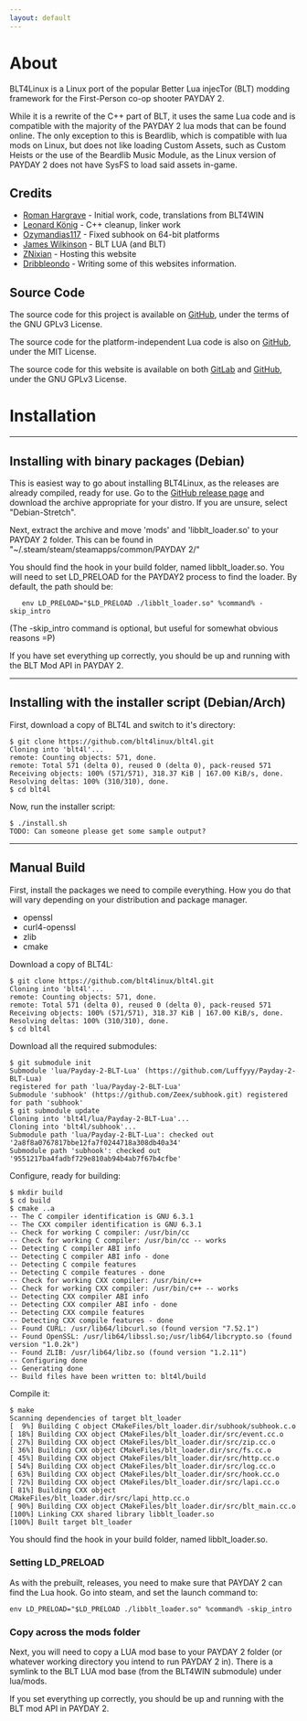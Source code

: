 ```yaml
---
layout: default
---
```


# About
BLT4Linux is a Linux port of the popular Better Lua injecTor (BLT)
modding framework for the First-Person co-op shooter PAYDAY 2.

While it is a rewrite of the C++ part of BLT, it uses the same Lua
code and is compatible with the majority of the PAYDAY 2 lua mods that can be found online.
The only exception to this is Beardlib, which is compatible with lua mods on Linux, but does not
like loading Custom Assets, such as Custom Heists or the use of the Beardlib Music Module, as
the Linux version of PAYDAY 2 does not have SysFS to load said assets in-game.

## Credits
 - [Roman Hargrave](https://github.com/RomanHargrave) - Initial work, code, translations from BLT4WIN
 - [Leonard König](https://github.com/LeonardKoenig) - C++ cleanup, linker work
 - [Ozymandias117](https://github.com/Ozymandias117) - Fixed subhook on 64-bit platforms
 - [James Wilkinson](https://github.com/JamesWilko) - BLT LUA (and BLT)
 - [ZNixian](https://znix.xyz) - Hosting this website
 - [Dribbleondo](http://twitter.com/dribbleondo) - Writing some of this websites information.

## Source Code
The source code for this project is available on [GitHub](https://github.com/blt4linux/blt4l),
under the terms of the GNU GPLv3 License.

The source code for the platform-independent Lua code is
also on [GitHub](https://github.com/JamesWilko/Payday-2-BLT-Lua), under the MIT License.

The source code for this website is available on both [GitLab](https://gitlab.com/znixian/blt4linux.info)
and [GitHub](https://github.com/blt4linux/blt4linux.info), under the GNU GPLv3 License.

# Installation

---

## Installing with binary packages (Debian)
This is easiest way to go about installing BLT4Linux, as the releases are already compiled,
ready for use. Go to the [GitHub release page](https://github.com/blt4linux/blt4l/releases/latest)
and download the archive appropriate for your distro. If you are unsure, select "Debian-Stretch".

Next, extract the archive and move 'mods' and 'libblt_loader.so' to your PAYDAY 2 folder.
This can be found in "~/.steam/steam/steamapps/common/PAYDAY 2/"

You should find the hook in your build folder, named libblt_loader.so.
You will need to set LD_PRELOAD for the PAYDAY2 process to find the loader. By default,
the path should be:

       env LD_PRELOAD="$LD_PRELOAD ./libblt_loader.so" %command% -skip_intro

(The -skip_intro command is optional, but useful for somewhat obvious reasons =P)

If you have set everything up correctly, you should be up and running with the BLT Mod API in PAYDAY 2.

---

## Installing with the installer script (Debian/Arch)
First, download a copy of BLT4L and switch to it's directory:

	$ git clone https://github.com/blt4linux/blt4l.git
	Cloning into 'blt4l'...
	remote: Counting objects: 571, done.
	remote: Total 571 (delta 0), reused 0 (delta 0), pack-reused 571
	Receiving objects: 100% (571/571), 318.37 KiB | 167.00 KiB/s, done.
	Resolving deltas: 100% (310/310), done.
	$ cd blt4l

Now, run the installer script:

	$ ./install.sh
	TODO: Can someone please get some sample output?

---

## Manual Build
First, install the packages we need to compile everything. How you
do that will vary depending on your distribution and package manager.
 - openssl
 - curl4-openssl
 - zlib
 - cmake

Download a copy of BLT4L:

	$ git clone https://github.com/blt4linux/blt4l.git
	Cloning into 'blt4l'...
	remote: Counting objects: 571, done.
	remote: Total 571 (delta 0), reused 0 (delta 0), pack-reused 571
	Receiving objects: 100% (571/571), 318.37 KiB | 167.00 KiB/s, done.
	Resolving deltas: 100% (310/310), done.
	$ cd blt4l

Download all the required submodules:

	$ git submodule init
	Submodule 'lua/Payday-2-BLT-Lua' (https://github.com/Luffyyy/Payday-2-BLT-Lua)
	registered for path 'lua/Payday-2-BLT-Lua' 
	Submodule 'subhook' (https://github.com/Zeex/subhook.git) registered for path 'subhook' 
	$ git submodule update
	Cloning into 'blt4l/lua/Payday-2-BLT-Lua'...
	Cloning into 'blt4l/subhook'...
	Submodule path 'lua/Payday-2-BLT-Lua': checked out '2a8f8a0767817bbe12fa7f0244718a308db40a34'
	Submodule path 'subhook': checked out '9551217ba4fadbf729e810ab94b4ab7f67b4cfbe'

Configure, ready for building:

	$ mkdir build
	$ cd build
	$ cmake ..a
	-- The C compiler identification is GNU 6.3.1
	-- The CXX compiler identification is GNU 6.3.1
	-- Check for working C compiler: /usr/bin/cc
	-- Check for working C compiler: /usr/bin/cc -- works
	-- Detecting C compiler ABI info
	-- Detecting C compiler ABI info - done
	-- Detecting C compile features
	-- Detecting C compile features - done
	-- Check for working CXX compiler: /usr/bin/c++
	-- Check for working CXX compiler: /usr/bin/c++ -- works
	-- Detecting CXX compiler ABI info
	-- Detecting CXX compiler ABI info - done
	-- Detecting CXX compile features
	-- Detecting CXX compile features - done
	-- Found CURL: /usr/lib64/libcurl.so (found version "7.52.1")
	-- Found OpenSSL: /usr/lib64/libssl.so;/usr/lib64/libcrypto.so (found version "1.0.2k")
	-- Found ZLIB: /usr/lib64/libz.so (found version "1.2.11")
	-- Configuring done
	-- Generating done
	-- Build files have been written to: blt4l/build

Compile it:

	$ make
	Scanning dependencies of target blt_loader
	[  9%] Building C object CMakeFiles/blt_loader.dir/subhook/subhook.c.o
	[ 18%] Building CXX object CMakeFiles/blt_loader.dir/src/event.cc.o
	[ 27%] Building CXX object CMakeFiles/blt_loader.dir/src/zip.cc.o
	[ 36%] Building CXX object CMakeFiles/blt_loader.dir/src/fs.cc.o
	[ 45%] Building CXX object CMakeFiles/blt_loader.dir/src/http.cc.o
	[ 54%] Building CXX object CMakeFiles/blt_loader.dir/src/log.cc.o
	[ 63%] Building CXX object CMakeFiles/blt_loader.dir/src/hook.cc.o
	[ 72%] Building CXX object CMakeFiles/blt_loader.dir/src/lapi.cc.o
	[ 81%] Building CXX object CMakeFiles/blt_loader.dir/src/lapi_http.cc.o
	[ 90%] Building CXX object CMakeFiles/blt_loader.dir/src/blt_main.cc.o
	[100%] Linking CXX shared library libblt_loader.so
	[100%] Built target blt_loader

You should find the hook in your build folder, named libblt_loader.so.

### Setting LD_PRELOAD
As with the prebuilt, releases, you need to make sure that PAYDAY 2 can find the Lua hook.
Go into steam, and set the launch command to:

	env LD_PRELOAD="$LD_PRELOAD ./libblt_loader.so" %command% -skip_intro

### Copy across the mods folder
Next, you will need to copy a LUA mod base to your PAYDAY 2 folder (or
whatever working directory you intend to run PAYDAY 2 in). There
is a symlink to the BLT LUA mod base (from the BLT4WIN submodule) under lua/mods.

If you set everything up correctly, you should be up and running with the BLT mod API in PAYDAY 2.
